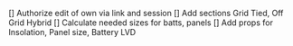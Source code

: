 [] Authorize edit of own via link and session
[] Add sections Grid Tied, Off Grid Hybrid
[] Calculate needed sizes for batts, panels
[] Add props for Insolation, Panel size, Battery LVD